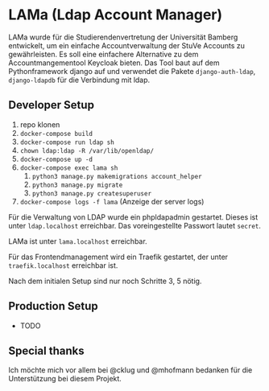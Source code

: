 # LAMa (Ldap Account Manager)
LAMa wurde für die Studierendenvertretung der Universität Bamberg entwickelt, um ein einfache Accountverwaltung der StuVe Accounts zu gewährleisten. Es soll eine einfachere Alternative zu dem Accountmangementool Keycloak bieten. Das Tool baut auf dem Pythonframework django auf und verwendet die Pakete `django-auth-ldap`, `django-ldapdb` für die Verbindung mit ldap.

## Developer Setup
1. repo klonen
2. `docker-compose build`
3. `docker-compose run ldap sh`
4. `chown ldap:ldap -R /var/lib/openldap/`
5. `docker-compose up -d`
6. `docker-compose exec lama sh`
    1. `python3 manage.py makemigrations account_helper`
    2. `python3 manage.py migrate`
    3. `python3 manage.py createsuperuser`
7. `docker-compose logs -f lama` (Anzeige der server logs)  

Für die Verwaltung von LDAP wurde ein phpldapadmin gestartet. Dieses ist unter `ldap.localhost` erreichbar. Das voreingestellte Passwort lautet `secret`.

LAMa ist unter `lama.localhost` erreichbar.

Für das Frontendmanagement wird ein Traefik gestartet, der unter `traefik.localhost` erreichbar ist.

Nach dem initialen Setup sind nur noch Schritte 3, 5 nötig.

## Production Setup
- TODO


## Special thanks
Ich möchte mich vor allem bei @cklug und @mhofmann bedanken für die Unterstützung bei diesem Projekt. 
